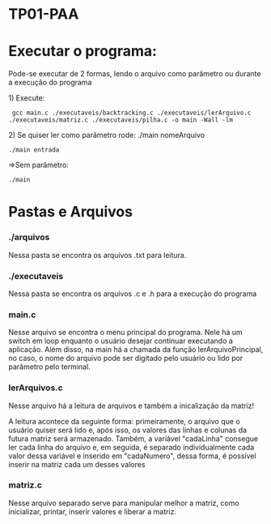 # TP01-PAA
<div>
  <h1>Executar o programa:</h1>

  <p>Pode-se executar de 2 formas, lendo o arquivo como parâmetro ou durante a execução do programa </p>
  <p>
    1) Execute: 
    
     gcc main.c ./executaveis/backtracking.c ./executaveis/lerArquivo.c ./executaveis/matriz.c ./executaveis/pilha.c -o main -Wall -lm 
  </p>
  <p>
    2) Se quiser ler como parâmetro rode: ./main nomeArquivo
    
    ./main entrada
   </p>
   <p>
    =>Sem parâmetro:
    
    ./main 
   </p>
</div>
<div>
<h1>Pastas e Arquivos</h1>
<p> <h3>./arquivos</h3> Nessa pasta se encontra os arquivos .txt para leitura.</p>
<p> <h3>./executaveis</h3> Nessa pasta se encontra os arquivos .c e .h para a execução do programa</p>
<p> <h3> main.c </h3> Nesse arquivo se encontra o menu principal do programa. Nele há um switch em loop enquanto o usuário desejar continuar executando a aplicação. Além disso, na main há a chamada da função lerArquivoPrincipal, no caso, o nome do arquivo pode ser digitado pelo usuário ou lido por parâmetro pelo terminal.</p>
<p> <h3>lerArquivos.c</h3> Nesse arquivo há a leitura de arquivos e também a inicalização da matriz!</p>
<p>A leitura acontece da seguinte forma: primeiramente, o arquivo que o usuário quiser será lido e, após isso, os valores das linhas e colunas da futura matriz será armazenado. Também, a variável "cadaLinha" consegue ler cada linha do arquivo e, em seguida, é separado individualmente cada valor dessa variável e inserido em "cadaNumero", dessa forma, é possível inserir na matriz cada um desses valores</p>
<p> <h3>matriz.c</h3> Nesse arquivo separado serve para manipular melhor a matriz, como inicializar, printar, inserir valores e liberar a matriz.</p>
</div>
